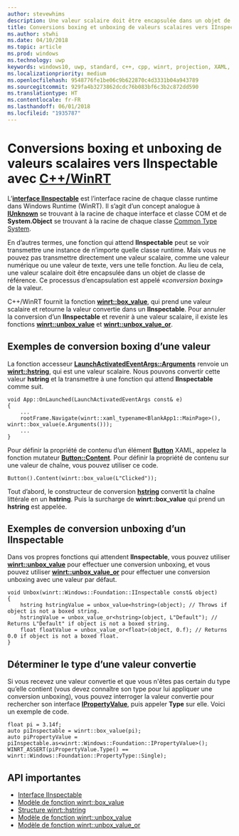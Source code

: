 ```yaml
---
author: stevewhims
description: Une valeur scalaire doit être encapsulée dans un objet de classe de référence avant d’être transmise à une fonction qui attend **IInspectable**. Le processus d’encapsulation est appelé «*conversion boxing*» de la valeur.
title: Conversions boxing et unboxing de valeurs scalaires vers IInspectable avec C++/WinRT
ms.author: stwhi
ms.date: 04/10/2018
ms.topic: article
ms.prod: windows
ms.technology: uwp
keywords: windows10, uwp, standard, c++, cpp, winrt, projection, XAML, contrôle, conversion boxing, scalaire, valeur
ms.localizationpriority: medium
ms.openlocfilehash: 9548776fe1be06c9b622870c4d3331b04a943789
ms.sourcegitcommit: 929fa4b3273862dcdc76b083bf6c3b2c872dd590
ms.translationtype: HT
ms.contentlocale: fr-FR
ms.lasthandoff: 06/01/2018
ms.locfileid: "1935787"
---
```

# <a name="boxing-and-unboxing-scalar-values-to-iinspectable-with-cwinrtwindowsuwpcpp-and-winrt-apisintro-to-using-cpp-with-winrt"></a>Conversions boxing et unboxing de valeurs scalaires vers IInspectable avec [C++/WinRT](/windows/uwp/cpp-and-winrt-apis/intro-to-using-cpp-with-winrt) 
L’[**interface IInspectable**](https://msdn.microsoft.com/library/windows/desktop/br205821) est l’interface racine de chaque classe runtime dans Windows Runtime (WinRT). Il s’agit d’un concept analogue à [**IUnknown**](https://msdn.microsoft.com/library/windows/desktop/ms680509) se trouvant à la racine de chaque interface et classe COM et de **System.Object** se trouvant à la racine de chaque classe [Common Type System](https://docs.microsoft.com/dotnet/standard/base-types/common-type-system).

En d’autres termes, une fonction qui attend **IInspectable** peut se voir transmettre une instance de n’importe quelle classe runtime. Mais vous ne pouvez pas transmettre directement une valeur scalaire, comme une valeur numérique ou une valeur de texte, vers une telle fonction. Au lieu de cela, une valeur scalaire doit être encapsulée dans un objet de classe de référence. Ce processus d’encapsulation est appelé «*conversion boxing*» de la valeur.

C++/WinRT fournit la fonction [**winrt::box_value**](/uwp/cpp-ref-for-winrt/box-value), qui prend une valeur scalaire et retourne la valeur convertie dans un **IInspectable**. Pour annuler la conversion d’un **IInspectable** et revenir à une valeur scalaire, il existe les fonctions [**winrt::unbox_value**](/uwp/cpp-ref-for-winrt/unbox-value) et [**winrt::unbox_value_or**](/uwp/cpp-ref-for-winrt/unbox-value-or).

## <a name="examples-of-boxing-a-value"></a>Exemples de conversion boxing d’une valeur
La fonction accesseur [**LaunchActivatedEventArgs::Arguments**](/uwp/api/windows.applicationmodel.activation.launchactivatedeventargs.Arguments) renvoie un [**winrt::hstring**](/uwp/cpp-ref-for-winrt/hstring), qui est une valeur scalaire. Nous pouvons convertir cette valeur **hstring** et la transmettre à une fonction qui attend **IInspectable** comme suit.

```cppwinrt
void App::OnLaunched(LaunchActivatedEventArgs const& e)
{
    ...
    rootFrame.Navigate(winrt::xaml_typename<BlankApp1::MainPage>(), winrt::box_value(e.Arguments()));
    ...
}
```

Pour définir la propriété de contenu d’un élément [**Button**](/uwp/api/windows.ui.xaml.controls.button) XAML, appelez la fonction mutateur [**Button::Content**](/uwp/api/windows.ui.xaml.controls.contentcontrol.content?). Pour définir la propriété de contenu sur une valeur de chaîne, vous pouvez utiliser ce code.

```cppwinrt
Button().Content(winrt::box_value(L"Clicked"));
```

Tout d’abord, le constructeur de conversion [**hstring**](/uwp/cpp-ref-for-winrt/hstring) convertit la chaîne littérale en un **hstring**. Puis la surcharge de **winrt::box_value** qui prend un **hstring** est appelée.

## <a name="examples-of-unboxing-an-iinspectable"></a>Exemples de conversion unboxing d’un IInspectable
Dans vos propres fonctions qui attendent **IInspectable**, vous pouvez utiliser [**winrt::unbox_value**](/uwp/cpp-ref-for-winrt/unbox-value) pour effectuer une conversion unboxing, et vous pouvez utiliser [**winrt::unbox_value_or**](/uwp/cpp-ref-for-winrt/unbox-value-or) pour effectuer une conversion unboxing avec une valeur par défaut.

```cppwinrt
void Unbox(winrt::Windows::Foundation::IInspectable const& object)
{
    hstring hstringValue = unbox_value<hstring>(object); // Throws if object is not a boxed string.
    hstringValue = unbox_value_or<hstring>(object, L"Default"); // Returns L"Default" if object is not a boxed string.
    float floatValue = unbox_value_or<float>(object, 0.f); // Returns 0.0 if object is not a boxed float.
}
```

## <a name="determine-the-type-of-a-boxed-value"></a>Déterminer le type d’une valeur convertie
Si vous recevez une valeur convertie et que vous n'êtes pas certain du type qu’elle contient (vous devez connaître son type pour lui appliquer une conversion unboxing), vous pouvez interroger la valeur convertie pour rechercher son interface [**IPropertyValue**](/uwp/api/windows.foundation.ipropertyvalue), puis appeler **Type** sur elle. Voici un exemple de code.

```cppwinrt
float pi = 3.14f;
auto piInspectable = winrt::box_value(pi);
auto piPropertyValue = piInspectable.as<winrt::Windows::Foundation::IPropertyValue>();
WINRT_ASSERT(piPropertyValue.Type() == winrt::Windows::Foundation::PropertyType::Single);
```

## <a name="important-apis"></a>API importantes
* [Interface IInspectable](https://msdn.microsoft.com/library/windows/desktop/br205821)
* [Modèle de fonction winrt::box_value](/uwp/cpp-ref-for-winrt/box-value)
* [Structure winrt::hstring](/uwp/cpp-ref-for-winrt/hstring)
* [Modèle de fonction winrt::unbox_value](/uwp/cpp-ref-for-winrt/unbox-value)
* [Modèle de fonction winrt::unbox_value_or](/uwp/cpp-ref-for-winrt/unbox-value-or)
